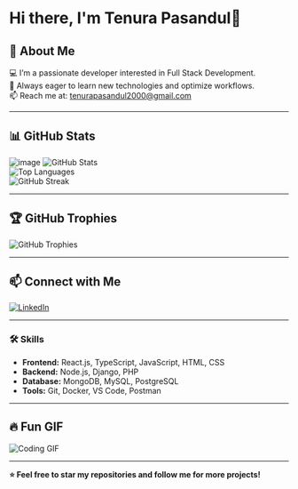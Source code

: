 # Hi there, I'm Tenura Pasandul👋


## 🚀 About Me  
💻 I’m a passionate developer interested in Full Stack Development.  
🎯 Always eager to learn new technologies and optimize workflows.  
📫 Reach me at: tenurapasandul2000@gmail.com

---

## 📊 GitHub Stats  
![image](https://github.com/user-attachments/assets/81b33ea4-ed42-45e3-b4db-4ffcac55287f)
![GitHub Stats](https://github-readme-stats.vercel.app/api?username=your-username&show_icons=true&theme=radical&count_private=true)  
![Top Languages](https://github-readme-stats.vercel.app/api/top-langs/?username=your-username&layout=compact&theme=radical&count_private=true)  
![GitHub Streak](https://github-readme-streak-stats.herokuapp.com/?user=your-username&theme=dark&count_private=true)  


---

## 🏆 GitHub Trophies  
![GitHub Trophies](https://github-profile-trophy.vercel.app/?username=TenuraPasandul&theme=onedark)

---


## 📫 Connect with Me  
[![LinkedIn](https://img.shields.io/badge/LinkedIn-0077B5?style=for-the-badge&logo=linkedin&logoColor=white)](https://linkedin.com/in/tenura-pasandul)  

---

### 🛠️ Skills  
- **Frontend:** React.js, TypeScript, JavaScript, HTML, CSS  
- **Backend:** Node.js, Django, PHP  
- **Database:** MongoDB, MySQL, PostgreSQL  
- **Tools:** Git, Docker, VS Code, Postman  

---

## 🔥 Fun GIF  
![Coding GIF](https://media.giphy.com/media/qgQUggAC3Pfv687qPC/giphy.gif)

---

**⭐ Feel free to star my repositories and follow me for more projects!**
